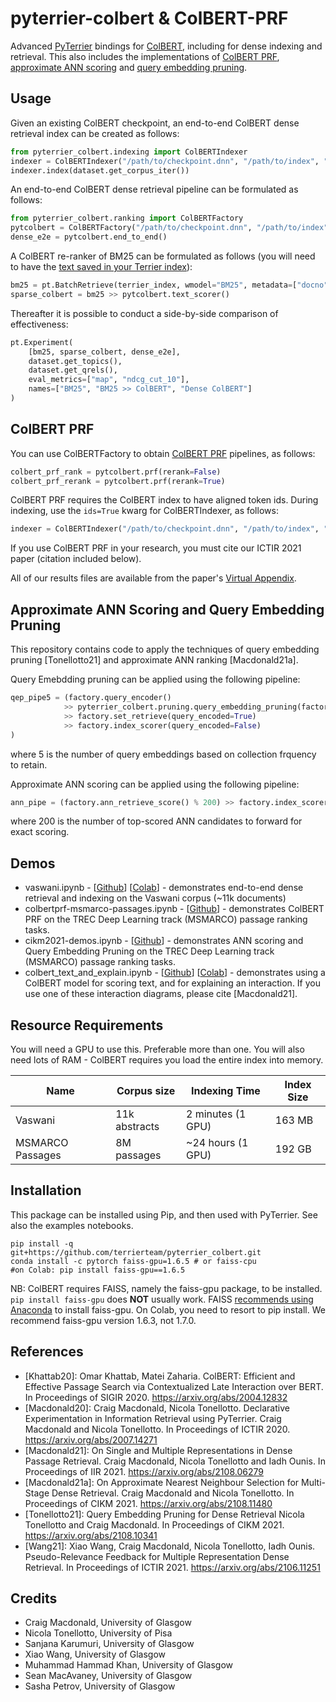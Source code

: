 # pyterrier-colbert & ColBERT-PRF

Advanced [PyTerrier](https://github.com/terrier-org/pyterrier) bindings for [ColBERT](https://github.com/stanford-futuredata/ColBERT/), including for dense indexing and retrieval. This also includes the implementations of [ColBERT PRF](https://arxiv.org/abs/2106.11251), [approximate ANN scoring](https://arxiv.org/abs/2108.11480) and [query embedding pruning](https://arxiv.org/abs/2108.10341). 

## Usage

Given an existing ColBERT checkpoint, an end-to-end ColBERT dense retrieval index can be created as follows:

```python
from pyterrier_colbert.indexing import ColBERTIndexer
indexer = ColBERTIndexer("/path/to/checkpoint.dnn", "/path/to/index", "index_name")
indexer.index(dataset.get_corpus_iter())
```

An end-to-end ColBERT dense retrieval pipeline can be formulated as follows:

```python
from pyterrier_colbert.ranking import ColBERTFactory
pytcolbert = ColBERTFactory("/path/to/checkpoint.dnn", "/path/to/index", "index_name")
dense_e2e = pytcolbert.end_to_end()
```

A ColBERT re-ranker of BM25 can be formulated as follows (you will need to have the [text saved in your Terrier index](https://pyterrier.readthedocs.io/en/latest/text.html)):

```python
bm25 = pt.BatchRetrieve(terrier_index, wmodel="BM25", metadata=["docno", "text"])
sparse_colbert = bm25 >> pytcolbert.text_scorer()
```

Thereafter it is possible to conduct a side-by-side comparison of effectiveness:

```python
pt.Experiment(
    [bm25, sparse_colbert, dense_e2e],
    dataset.get_topics(),
    dataset.get_qrels(),
    eval_metrics=["map", "ndcg_cut_10"],
    names=["BM25", "BM25 >> ColBERT", "Dense ColBERT"]
)
```

## ColBERT PRF

You can use ColBERTFactory to obtain [ColBERT PRF](https://arxiv.org/abs/2106.11251) pipelines, as follows:
```python
colbert_prf_rank = pytcolbert.prf(rerank=False)
colbert_prf_rerank = pytcolbert.prf(rerank=True)
```

ColBERT PRF requires the ColBERT index to have aligned token ids. During indexing, use the `ids=True` kwarg for ColBERTIndexer, as follows:
```python
indexer = ColBERTIndexer("/path/to/checkpoint.dnn", "/path/to/index", "index_name", ids=True)
```

If you use ColBERT PRF in your research, you must cite our ICTIR 2021 paper (citation included below).

All of our results files are available from the paper's [Virtual Appendix](https://github.com/Xiao0728/ColBERT-PRF-VirtualAppendix).

## Approximate ANN Scoring and Query Embedding Pruning

This repository contains code to apply the techniques of query embedding pruning [Tonellotto21] and approximate ANN ranking [Macdonald21a].

Query Emebdding pruning can be applied using the following pipeline:
```python
qep_pipe5 = (factory.query_encoder() 
            >> pyterrier_colbert.pruning.query_embedding_pruning(factory, 5) 
            >> factory.set_retrieve(query_encoded=True)
            >> factory.index_scorer(query_encoded=False)
)
```
where 5 is the number of query embeddings based on collection frquency to retain.

Approximate ANN scoring can be applied using the following pipeline:
```python
ann_pipe = (factory.ann_retrieve_score() % 200) >> factory.index_scorer(query_encoded=True)
```
where 200 is the number of top-scored ANN candidates to forward for exact scoring.


## Demos
 - vaswani.ipynb - [[Github](vaswani.ipynb)] [[Colab](https://colab.research.google.com/github/cmacdonald/pyterrier_colbert/blob/main/vaswani.ipynb)] - demonstrates end-to-end dense retrieval and indexing on the Vaswani corpus (~11k documents)
 - colbertprf-msmarco-passages.ipynb - [[Github](colbertprf-msmarco-passages.ipynb)] - demonstrates ColBERT PRF on the TREC Deep Learning track (MSMARCO) passage ranking tasks.
 - cikm2021-demos.ipynb - [[Github](cikm2021-demos.ipynb)] - demonstrates ANN scoring and Query Embedding Pruning on the TREC Deep Learning track (MSMARCO) passage ranking tasks.
 - colbert_text_and_explain.ipynb - [[Github](colbert_text_and_explain.ipynb)] [[Colab](https://colab.research.google.com/github/cmacdonald/pyterrier_colbert/blob/main/colbert_text_and_explain.ipynb)] - demonstrates using a ColBERT model for scoring text, and for explaining an interaction. If you use one of these interaction diagrams, please cite [Macdonald21].

## Resource Requirements

You will need a GPU to use this. Preferable more than one. You will also need lots of RAM - ColBERT requires you load the entire index into memory.

| Name               | Corpus size   | Indexing Time         | Index Size |
| -------------------| ------------- | --------------------- | ---------- |
| Vaswani            | 11k abstracts | 2 minutes (1 GPU)     | 163 MB     |
| MSMARCO Passages   | 8M passages   | ~24 hours (1 GPU)     | 192 GB     |

## Installation

This package can be installed using Pip, and then used with PyTerrier. See also the examples notebooks.

```shell
pip install -q git+https://github.com/terrierteam/pyterrier_colbert.git
conda install -c pytorch faiss-gpu=1.6.5 # or faiss-cpu
#on Colab: pip install faiss-gpu==1.6.5
```

NB: ColBERT requires FAISS, namely the faiss-gpu package, to be installed. `pip install faiss-gpu` does **NOT** usually work.
FAISS [recommends using Anaconda](https://github.com/facebookresearch/faiss/blob/master/INSTALL.md) to install faiss-gpu.
On Colab, you need to resort to pip install. We recommend faiss-gpu version 1.6.3, not 1.7.0.



## References

 - [Khattab20]: Omar Khattab, Matei Zaharia. ColBERT: Efficient and Effective Passage Search via Contextualized Late Interaction over BERT. In Proceedings of SIGIR 2020. https://arxiv.org/abs/2004.12832
 - [Macdonald20]: Craig Macdonald, Nicola Tonellotto. Declarative Experimentation in Information Retrieval using PyTerrier. Craig Macdonald and Nicola Tonellotto. In Proceedings of ICTIR 2020. https://arxiv.org/abs/2007.14271
 - [Macdonald21]: On Single and Multiple Representations in Dense Passage Retrieval. Craig Macdonald, Nicola Tonellotto and Iadh Ounis. In Proceedings of IIR 2021. https://arxiv.org/abs/2108.06279
 - [Macdonald21a]: On Approximate Nearest Neighbour Selection for Multi-Stage Dense Retrieval. Craig Macdonald and Nicola Tonellotto. In Proceedings of CIKM 2021. https://arxiv.org/abs/2108.11480 
 - [Tonellotto21]: Query Embedding Pruning for Dense Retrieval Nicola Tonellotto and Craig Macdonald. In Proceedings of CIKM 2021. https://arxiv.org/abs/2108.10341
 - [Wang21]: Xiao Wang, Craig Macdonald, Nicola Tonellotto, Iadh Ounis. Pseudo-Relevance Feedback for Multiple Representation Dense Retrieval. In Proceedings of ICTIR 2021. https://arxiv.org/abs/2106.11251


## Credits

 - Craig Macdonald, University of Glasgow
 - Nicola Tonellotto, University of Pisa
 - Sanjana Karumuri, University of Glasgow
 - Xiao Wang, University of Glasgow
 - Muhammad Hammad Khan, University of Glasgow
 - Sean MacAvaney, University of Glasgow
 - Sasha Petrov, University of Glasgow